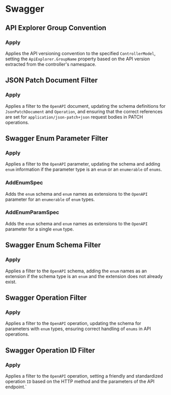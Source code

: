 # Swagger

## API Explorer Group Convention
### Apply
Applies the API versioning convention to the specified `ControllerModel`, setting the `ApiExplorer.GroupName` property based on the API version extracted from the controller's namespace.

## JSON Patch Document Filter
### Apply
Applies a filter to the `OpenAPI` document, updating the schema definitions for `JsonPatchDocument` and `Operation`, and ensuring that the correct references are set for `application/json-patch+json` request bodies in PATCH operations.

## Swagger Enum Parameter Filter
### Apply
Applies a filter to the `OpenAPI` parameter, updating the schema and adding `enum` information if the parameter type is an `enum` or an `enumerable` of `enums`.

### AddEnumSpec
Adds the `enum` schema and `enum` names as extensions to the `OpenAPI` parameter for an `enumerable` of `enum` types.

### AddEnumParamSpec
Adds the `enum` schema and `enum` names as extensions to the `OpenAPI` parameter for a single `enum` type.

## Swagger Enum Schema Filter
### Apply
Applies a filter to the `OpenAPI` schema, adding the `enum` names as an extension if the schema type is an `enum` and the extension does not already exist.

## Swagger Operation Filter
### Apply
Applies a filter to the `OpenAPI` operation, updating the schema for parameters with `enum` types, ensuring correct handling of `enums` in API operations.

## Swagger Operation ID Filter
### Apply
Applies a filter to the `OpenAPI` operation, setting a friendly and standardized operation `ID` based on the HTTP method and the parameters of the API endpoint.`